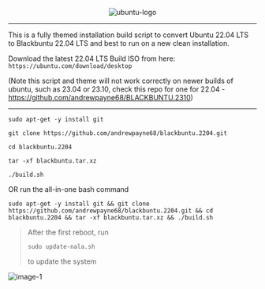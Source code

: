 <p align="center"><img src="https://i.ibb.co/dJndJ41/ubuntu-logo.png" alt="ubuntu-logo" border="0">

* * *
This is a fully themed installation build script to convert Ubuntu 22.04 LTS to Blackbuntu 22.04 LTS and best to run on a new clean installation. 

Download the latest 22.04 LTS Build ISO from here: `https://ubuntu.com/download/desktop`

(Note this script and theme will not work correctly on newer builds of ubuntu, such as 23.04 or 23.10, check this repo for one for 22.04 - https://github.com/andrewpayne68/BLACKBUNTU.2310)
* * *

```
sudo apt-get -y install git
```
```
git clone https://github.com/andrewpayne68/blackbuntu.2204.git
```
```
cd blackbuntu.2204
```
```
tar -xf blackbuntu.tar.xz
```
```
./build.sh
```

OR run the all-in-one bash command
```
sudo apt-get -y install git && git clone https://github.com/andrewpayne68/blackbuntu.2204.git && cd blackbuntu.2204 && tar -xf blackbuntu.tar.xz && ./build.sh
```



 > After the first reboot, run 
 > ```
 > sudo update-nala.sh
 > ```
 > to update the system




![image-1](https://github.com/andrewpayne68/BLACKBUNTU.TAR.XZ/blob/main/Blackbuntu-desktop.jpg)


